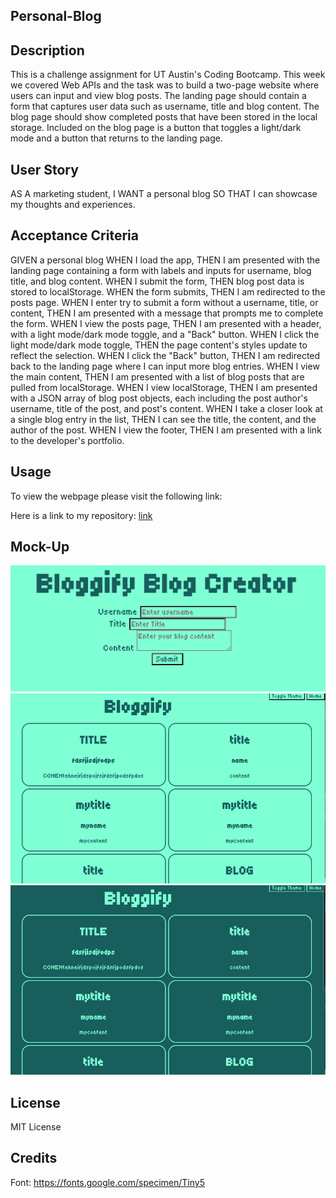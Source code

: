 ## Personal-Blog


## Description
This is a challenge assignment for UT Austin's Coding Bootcamp. This week we covered Web APIs and the task was to build a two-page website where users can input and view blog posts. The landing page should contain a form that captures user data such as username, title and blog content. The blog page should show completed posts that have been stored in the local storage. Included on the blog page is a button that toggles a light/dark mode and a button that returns to the landing page.

## User Story
AS A marketing student, I WANT a personal blog SO THAT I can showcase my thoughts and experiences.

## Acceptance Criteria 
GIVEN a personal blog
WHEN I load the app,
THEN I am presented with the landing page containing a form with labels and inputs for username, blog title, and blog content.
WHEN I submit the form,
THEN blog post data is stored to localStorage.
WHEN the form submits,
THEN I am redirected to the posts page.
WHEN I enter try to submit a form without a username, title, or content,
THEN I am presented with a message that prompts me to complete the form.
WHEN I view the posts page,
THEN I am presented with a header, with a light mode/dark mode toggle, and a "Back" button.
WHEN I click the light mode/dark mode toggle,
THEN the page content's styles update to reflect the selection.
WHEN I click the "Back" button,
THEN I am redirected back to the landing page where I can input more blog entries.
WHEN I view the main content,
THEN I am presented with a list of blog posts that are pulled from localStorage.
WHEN I view localStorage,
THEN I am presented with a JSON array of blog post objects, each including the post author's username, title of the post, and post's content.
WHEN I take a closer look at a single blog entry in the list,
THEN I can see the title, the content, and the author of the post.
WHEN I view the footer,
THEN I am presented with a link to the developer's portfolio.

## Usage
To view the webpage please visit the following link:

Here is a link to my repository:
[link](https://github.com/jknowles10/Personal-Blog)

## Mock-Up

![Preview](/Assets/PersonalBlog1.png)
![Preview](/Assets/PersonalBlog2.png)
![Preview](/Assets/PersonalBlog3.png)

## License

MIT License

## Credits

Font: https://fonts.google.com/specimen/Tiny5